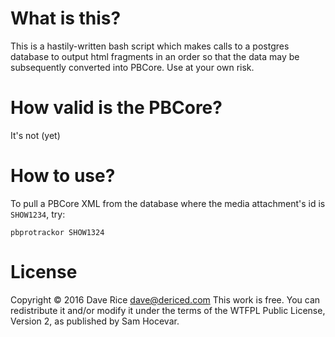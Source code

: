# What is this?

This is a hastily-written bash script which makes calls to a postgres database to output html fragments in an order so that the data may be subsequently converted into PBCore. Use at your own risk.

# How valid is the PBCore?

It's not (yet)

# How to use?

To pull a PBCore XML from the database where the media attachment's id is `SHOW1234`, try:

```
pbprotrackor SHOW1324
```

# License

Copyright © 2016 Dave Rice <dave@dericed.com>
This work is free. You can redistribute it and/or modify it under the
terms of the WTFPL Public License, Version 2, as published by Sam
Hocevar.
